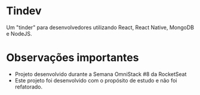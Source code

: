 # Tindev

Um "tinder" para desenvolvedores utilizando React, React Native, MongoDB e NodeJS.

# Observações importantes

* Projeto desenvolvido durante a Semana OmniStack #8 da RocketSeat
* Este projeto foi desenvolvido com o propósito de estudo e não foi refatorado.

